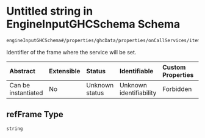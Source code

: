 # Untitled string in EngineInputGHCSchema Schema

```txt
engineInputGHCSchema#/properties/ghcData/properties/onCallServices/items/properties/refFrame
```

Identifier of the frame where the service will be set.

| Abstract            | Extensible | Status         | Identifiable            | Custom Properties | Additional Properties | Access Restrictions | Defined In                                                        |
| :------------------ | :--------- | :------------- | :---------------------- | :---------------- | :-------------------- | :------------------ | :---------------------------------------------------------------- |
| Can be instantiated | No         | Unknown status | Unknown identifiability | Forbidden         | Allowed               | none                | [ghc.schema.json*](../out/ghc.schema.json "open original schema") |

## refFrame Type

`string`
